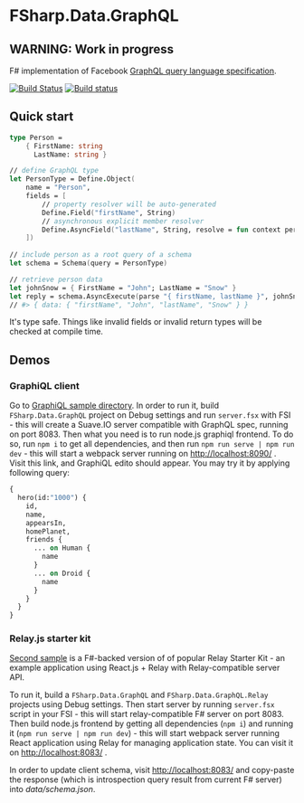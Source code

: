 # FSharp.Data.GraphQL

## WARNING: Work in progress
F# implementation of Facebook [GraphQL query language specification](https://facebook.github.io/graphql).

[![Build Status](https://travis-ci.org/bazingatechnologies/FSharp.Data.GraphQL.svg?branch=dev)](https://travis-ci.org/bazingatechnologies/FSharp.Data.GraphQL)
[![Build status](https://ci.appveyor.com/api/projects/status/mkjwu1dg9xn3jwox/branch/dev?svg=true)](https://ci.appveyor.com/project/bazingatechnologies/fsharp-data-graphql-ydavv/branch/dev)

## Quick start

```fsharp
type Person = 
    { FirstName: string
      LastName: string }

// define GraphQL type 
let PersonType = Define.Object(
    name = "Person",
    fields = [
        // property resolver will be auto-generated
        Define.Field("firstName", String)   
        // asynchronous explicit member resolver
        Define.AsyncField("lastName", String, resolve = fun context person -> async { return person.LastName })   
    ])
    
// include person as a root query of a schema
let schema = Schema(query = PersonType)

// retrieve person data
let johnSnow = { FirstName = "John"; LastName = "Snow" }
let reply = schema.AsyncExecute(parse "{ firstName, lastName }", johnSnow) |> Async.RunSynchronously
// #> { data: { "firstName", "John", "lastName", "Snow" } } 
```

It's type safe. Things like invalid fields or invalid return types will be checked at compile time.

## Demos

### GraphiQL client

Go to [GraphiQL sample directory](https://github.com/bazingatechnologies/FSharp.Data.GraphQL/tree/dev/samples/graphiql-client). In order to run it, build `FSharp.Data.GraphQL` project on Debug settings and run `server.fsx` with FSI - this will create a Suave.IO server compatible with GraphQL spec, running on port 8083. Then what you need is to run node.js graphiql frontend. To do so, run `npm i` to get all dependencies, and then run `npm run serve | npm run dev` - this will start a webpack server running on [http://localhost:8090/](http://localhost:8090/) . Visit this link, and GraphiQL edito should appear. You may try it by applying following query:

```graphql
{
  hero(id:"1000") {
    id,
    name,
    appearsIn,
    homePlanet,
    friends {
      ... on Human {
        name
      }
      ... on Droid {
        name
      }
    }
  }
}
```

### Relay.js starter kit

[Second sample](https://github.com/bazingatechnologies/FSharp.Data.GraphQL/tree/dev/samples/) is a F#-backed version of of popular Relay Starter Kit - an example application using React.js + Relay with Relay-compatible server API.

To run it, build a `FSharp.Data.GraphQL` and `FSharp.Data.GraphQL.Relay` projects using Debug settings. Then start server by running `server.fsx` script in your FSI - this will start relay-compatible F# server on port 8083. Then build node.js frontend by getting all dependencies (`npm i`) and running it (`npm run serve | npm run dev`) - this will start webpack server running React application using Relay for managing application state. You can visit it on [http://localhost:8083/](http://localhost:8083/) .

In order to update client schema, visit [http://localhost:8083/](http://localhost:8083/) and copy-paste the response (which is introspection query result from current F# server) into *data/schema.json*.